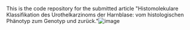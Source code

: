 This is the code repository for the submitted article "Histomolekulare Klassifikation des Urothelkarzinoms der Harnblase: vom histologischen Phänotyp zum Genotyp und zurück."![image](https://github.com/alexandrastoll/MIBC_Molecular/assets/60399962/96da65d2-e091-4f2d-9928-55e83e44da06)
